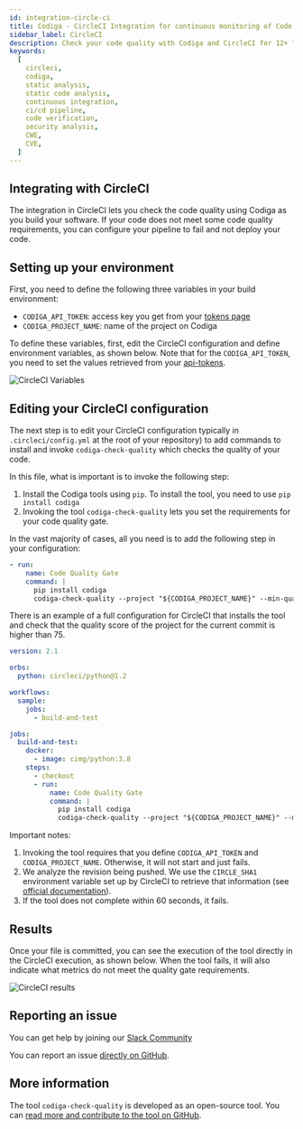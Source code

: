 ```yaml
---
id: integration-circle-ci
title: Codiga - CircleCI Integration for continuous monitoring of Code Quality
sidebar_label: CircleCI
description: Check your code quality with Codiga and CircleCI for 12+ languages and all code hosting platforms. Free 14 days trial.
keywords:
  [
    circleci,
    codiga,
    static analysis,
    static code analysis,
    continuous integration,
    ci/cd pipeline,
    code verification,
    security analysis,
    CWE,
    CVE,
  ]
---
```


## Integrating with CircleCI

The integration in CircleCI lets you check the code quality using
Codiga as you build your software. If your code does not meet
some code quality requirements, you can configure your pipeline to fail
and not deploy your code.

## Setting up your environment

First, you need to define the following three variables in your build environment:

- `CODIGA_API_TOKEN`: access key you get from your [tokens page](https://frontend.codiga.com/api-tokens)
- `CODIGA_PROJECT_NAME`: name of the project on Codiga

To define these variables, first, edit the CircleCI configuration and
define environment variables, as shown below. Note that for the
`CODIGA_API_TOKEN`, you need to
set the values retrieved from your [api-tokens](https://frontend.codiga.com/api-tokens).

![CircleCI Variables](/img/circleci-variables.png)

## Editing your CircleCI configuration

The next step is to edit your CircleCI configuration typically
in `.circleci/config.yml` at the root of your repository) to add commands to install and invoke
`codiga-check-quality` which checks the quality of your code.

In this file, what is important is to invoke the following step:

1. Install the Codiga tools using `pip`. To install the tool, you need to use `pip install codiga`
2. Invoking the tool `codiga-check-quality` lets you set the requirements for your code quality gate.

In the vast majority of cases, all you need is to add the following step in your configuration:

```yaml
- run:
    name: Code Quality Gate
    command: |
      pip install codiga
      codiga-check-quality --project "${CODIGA_PROJECT_NAME}" --min-quality-score 30  --sha "${CIRCLE_SHA1}" --max-timeout-sec 60
```

There is an example of a full configuration for CircleCI that installs the tool
and check that the quality score of the project for the current commit is higher than 75.

```yaml
version: 2.1

orbs:
  python: circleci/python@1.2

workflows:
  sample:
    jobs:
      - build-and-test

jobs:
  build-and-test:
    docker:
      - image: cimg/python:3.8
    steps:
      - checkout
      - run:
          name: Code Quality Gate
          command: |
            pip install codiga
            codiga-check-quality --project "${CODIGA_PROJECT_NAME}" --min-quality-score 75  --sha "${CIRCLE_SHA1}" --max-timeout-sec 60
```

Important notes:

1.  Invoking the tool requires that you define `CODIGA_API_TOKEN` and `CODIGA_PROJECT_NAME`. Otherwise, it will not start and just fails.
2.  We analyze the revision being pushed. We use the `CIRCLE_SHA1` environment variable set up
    by CircleCI to retrieve that information (see [official documentation](https://github.com/circleci/circleci-docs/blob/master/jekyll/_cci1/environment-variables.md)).
3.  If the tool does not complete within 60 seconds, it fails.

## Results

Once your file is committed, you can see the execution of the tool directly
in the CircleCI execution, as shown below. When the tool fails, it will also indicate what
metrics do not meet the quality gate requirements.

![CircleCI results](/img/circleci-results.png)

## Reporting an issue

You can get help by joining our [Slack Community](https://join.slack.com/t/codigahq/shared_invite/zt-9hvmfwie-9BUVFwZDwvpIGlkHv2mzYQ)

You can report an issue [directly on GitHub](https://github.com/codiga/codiga/issues).

## More information

The tool `codiga-check-quality` is developed as an open-source tool.
You can [read more and contribute to the tool on GitHub](https://github.com/codiga/clitool).
